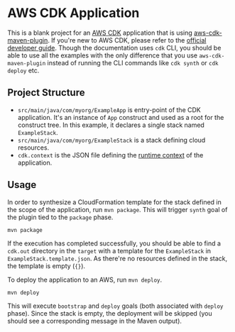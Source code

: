 # AWS CDK Application

This is a blank project for an [AWS CDK][1] application that is using [aws-cdk-maven-plugin][2]. If 
you're new to AWS CDK, please refer to the [official developer guide][4]. Though the documentation uses 
`cdk` CLI, you should be able to use all the examples with the only difference that you use 
`aws-cdk-maven-plugin` instead of running the CLI commands like `cdk synth` or `cdk deploy` etc.

## Project Structure

* `src/main/java/com/myorg/ExampleApp` is entry-point of the CDK application. It's an instance of `App` 
construct and used as a root for the construct tree. In this example, it declares a single stack named 
`ExampleStack`.
* `src/main/java/com/myorg/ExampleStack` is a stack defining cloud resources.
* `cdk.context` is the JSON file defining the [runtime context][3] of the application.

## Usage

In order to synthesize a CloudFormation template for the stack defined in the scope of the application,
run `mvn package`. This will trigger `synth` goal of the plugin tied to the `package` phase.
```
mvn package
```
If the execution has completed successfully, you should be able to find a `cdk.out` directory in the 
`target` with a template for the `ExampleStack` in `ExampleStack.template.json`. As there're no resources
defined in the stack, the template is empty (`{}`).

To deploy the application to an AWS, run `mvn deploy`. 
```
mvn deploy
```
This will execute `bootstrap` and `deploy` goals (both associated with `deploy` phase). Since the stack is 
empty, the deployment will be skipped (you should see a corresponding message in the Maven output).


[1]: https://aws.amazon.com/cdk
[2]: https://github.com/LinguaRobot/aws-cdk-maven-plugin
[3]: https://docs.aws.amazon.com/cdk/latest/guide/context.html
[4]: https://docs.aws.amazon.com/cdk/latest/guide/home.html